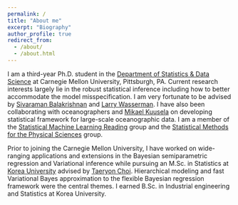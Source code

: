 ```yaml
---
permalink: /
title: "About me"
excerpt: "Biography"
author_profile: true
redirect_from: 
  - /about/
  - /about.html
---
```



I am a third-year Ph.D. student in the [Department of Statistics & Data Science](http://www.stat.cmu.edu/) at Carnegie Mellon University, Pittsburgh, PA. Current research interests largely lie in the robust statistical inference including how to better accommodate the model misspecification. I am very fortunate to be advised by [Sivaraman Balakrishnan](http://www.stat.cmu.edu/~siva/) and [Larry Wasserman](https://www.stat.cmu.edu/~larry/). I have also been collaborating with oceanographers and [Mikael Kuusela](http://www.stat.cmu.edu/~mkuusela/) on developing statistical framework for large-scale oceanographic data. I am a member of the [Statistical Machine Learning Reading](http://statml.cs.cmu.edu/) group and the [Statistical Methods for the Physical Sciences](http://stat.cmu.edu/stamps/) group.

Prior to joining the Carnegie Mellon University, I have worked on wide-ranging applications and extensions in the Bayesian semiparametric regression and Variational inference while pursuing an M.Sc. in Statistics at [Korea University](http://korea.edu) advised by [Taeryon Choi](https://sites.google.com/site/trchoi/home). Hierarchical modeling and fast Variational Bayes approximation to the flexible Bayesian regression framework were the central themes. I earned B.Sc. in Industrial engineering and Statistics at Korea University.
